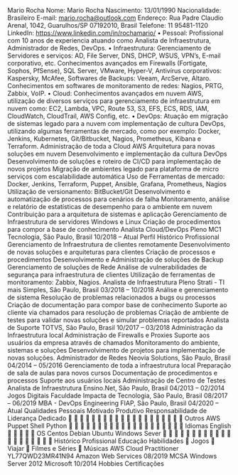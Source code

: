 Mario Rocha
Nome: Mario Rocha
Nascimento: 13/01/1990
Nacionalidade: Brasileiro
E-mail: mario.rocha@outlook.com
Endereço: Rua Padre Claudio Arenal, 1042, Guarulhos/SP
07192010, Brasil
Telefone: 11 95481-1120
LinkedIn: https://www.linkedin.com/in/rochamario/
• Pessoal: Profissional com 10 anos de experiencia
atuando como Analista de Infraestrutura, Administrador de Redes, DevOps.
• Infraestrutura: Gerenciamento de Servidores e
serviços: AD, File Server, DNS, DHCP, WSUS, VPN’s, E-mail corporativo, etc.
Conhecimentos avançados em Firewalls (Fortigate,
Sophos, PfSense), SQL Server, VMware, Hyper-V, Antivírus
corporativos: Kaspersky, McAfee, Softwares de Backups:
Veeam, ArcServe, Altaro.
Conhecimentos em softwares de monitoramento de redes: Nagios,
PRTG, Zabbix, VoIP.
• Cloud: Conhecimentos avançados em nuvem AWS,
utilização de diversos serviços para gerenciamento de infraestrutura em nuvem
como: EC2, Lambda, VPC, Route 53, S3, EFS, ECS, RDS, IAM, CloudWatch,
CloudTrail, AWS Config, etc.
• DevOps: Atuação em migração de sistemas legado para
a nuvem com implementação de cultura DevOps, utilizando algumas ferramentas de
mercado, como por exemplo: Docker, Jenkins, Kubernetes, Git/Bitbucket, Nagios,
Prometheus, Kibana e Terraform.
Administração de toda a Cloud AWS
Arquitetura para novas soluções em nuvem
Desenvolvimento e implementação da cultura DevOps
Desenvolvimento de soluções e roteiro de CI/CD para implementação de novos projetos
Migração de ambientes legado para plataforma de micro serviços com escalabilidade automática
Uso de Ferramentas de mercado: Docker, Jenkins, Terraform, Puppet, Ansible, Grafana, Prometheus,
Nagios
Utilização de versionamento: BitBucket/Git
Desenvolvimento e automatização de processos para cenários de falha
Monitoramento, análise e relatório de estatísticas de desempenho para o ambiente em nuvem
Contribuição para a arquitetura de sistemas e aplicação
Gerenciamento de Infraestrutura de servidores Windows e Linux
Criação de procedimentos para compor a base de conhecimento
Analista Cloud/DevOps
Pleno
MC1 Tecnologia, São Paulo,
Brasil
10/2018 – Atual
Perfil
Histórico Profissional
Gerenciamento de Infraestrutura de clientes remotamente
Desenvolvimento de novas soluções e arquiteturas para clientes
Criação de processos e procedimentos
Desenvolvimento e Administração de soluções de Backup
Gerenciamento de soluções de Rede
Análise de vulnerabilidades de segurança para infraestrutura de clientes
Utilização de ferramentas de monitoramento: Zabbix, Nagios.
Analista de Infraestrutura
Pleno
Strati - TI mais Simples, São
Paulo, Brasil
03/2018 – 10/2018
Análise e gerenciamento de sistema
Resolução de problemas relacionados a bugs ou processos
Criação de documentação para compor base de conhecimento
Suporte ao cliente via chamados para resolução de problemas
Criação de ambiente de testes para validar novas soluções e simular problemas reportados
Analista de Suporte
TOTVS, São Paulo, Brasil
10/2017 – 03/2018
Administração da Infraestrutura local
Administração de Firewalls e Proxies
Suporte aos usuários da empresa através de chamados
Monitoramento do ambiente, sistemas e soluções
Desenvolvimento de projetos para implementação de novas soluções.
Administrador de Redes
Neovia Solutions, São Paulo,
Brasil
04/2014 – 05/2016
Gerenciamento de toda a infraestrutura local
Preparação de sala de aulas para novos cursos
Documentação de procedimentos e processos
Suporte aos usuários locais
Administração de Centro de Testes
Analista de Infraestrutura
Ensino.Net, São Paulo, Brasil
04/2013 – 02/2014
Jogos Digitais
Faculdade Impacta de
Tecnologia, São Paulo, Brasil
08/2017 – 06/2019
MBA - DevOps Engineering
FIAP, São Paulo, Brasil
04/2020 – Atual
Qualidades Pessoais
Motivado
Produtivo
Responsabilidade de Liderança
Dedicado
    
    
    
    
Outros
AWS
Puppet
Shell
Python
    
    
    
    
Idiomas
English     
OS
Centos
Debian
Ubuntu
Windows Sever
    
    
    
    
Histórico Profissional
Educação
Habilidades

Jogos

Viajar

Filmes e Séries

Músicas
AWS Cloud Practitioner YL77QWD23MR41N94
Amazon Web Services
08/2019
MCSA Windows Server 2012
Microsoft
10/2014
Hobbies
Certificações
